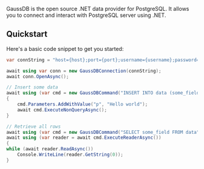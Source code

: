 GaussDB is the open source .NET data provider for PostgreSQL. It allows you to connect and interact with PostgreSQL server using .NET.

## Quickstart

Here's a basic code snippet to get you started:

```csharp
var connString = "host={host};port={port};username={username};password={password};database={database}";

await using var conn = new GaussDBConnection(connString);
await conn.OpenAsync();

// Insert some data
await using (var cmd = new GaussDBCommand("INSERT INTO data (some_field) VALUES (@p)", conn))
{
    cmd.Parameters.AddWithValue("p", "Hello world");
    await cmd.ExecuteNonQueryAsync();
}

// Retrieve all rows
await using (var cmd = new GaussDBCommand("SELECT some_field FROM data", conn))
await using (var reader = await cmd.ExecuteReaderAsync())
{
while (await reader.ReadAsync())
    Console.WriteLine(reader.GetString(0));
}
```